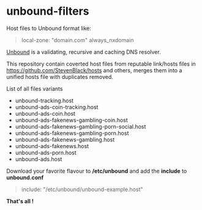 # unbound-filters

Host files to Unbound format like:

   > local-zone: "domain.com" always_nxdomain

[Unbound](https://nlnetlabs.nl/projects/unbound/download/) is a validating, recursive and caching DNS resolver.

This repository contain coverted host files from reputable link/hosts files in https://github.com/StevenBlack/hosts and others, merges them into a unified hosts file with duplicates removed.



List of all files variants

 - unbound-tracking.host
 - unbound-ads-coin-tracking.host	 
 - unbound-ads-coin.host	
 - unbound-ads-fakenews-gambling-coin.host
 - unbound-ads-fakenews-gambling-porn-social.host
 - unbound-ads-fakenews-gambling-porn.host
 - unbound-ads-fakenews-gambling.host 
 - unbound-ads-fakenews.host
 - unbound-ads-porn.host 
 - unbound-ads.host 
 
 Download your favorite flavour to **/etc/unbound** and add the **include** to **unbound.conf**
 
  > include: "/etc/unbound/unbound-example.host"
  
 
  
  **That's all !**

